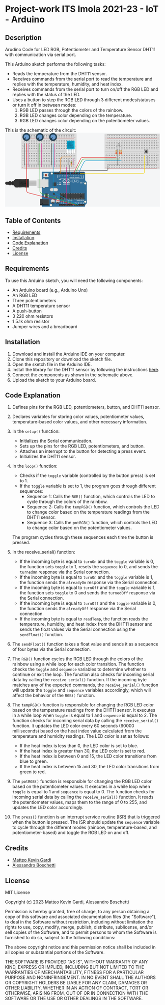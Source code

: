 # Project-work ITS Imola 2021-23 - IoT - Arduino

## Description

Arudino Code for LED RGB, Potentiometer and Temperature Sensor DHT11 with communication via serial port.

This Arduino sketch performs the following tasks:

- Reads the temperature from the DHT11 sensor.
- Receives commands from the serial port to read the temperature and replies with the temperature, humidity, and heat index.
- Receives commands from the serial port to turn on/off the RGB LED and replies with the status of the LED.
- Uses a button to step the RGB LED through 3 different modes/statuses or turn it off in between modes:
    1. RGB LED passes through the colors of the rainbow.
    2. RGB LED changes color depending on the temperature.
    3. RGB LED changes color depending on the potentiometer values.

This is the schematic of the circuit:
![Schematic](Schema.png)

## Table of Contents

- [Requirements](#requirements)
- [Installation](#installation)
- [Code Explanation](#code-explanation)
- [Credits](#credits)
- [License](#license)

## Requirements

To use this Arduino sketch, you will need the following components:

- An Arduino board (e.g., Arduino Uno)
- An RGB LED
- Three potentiometers
- A DHT11 temperature sensor
- A push-button
- 3 220 ohm resistors
- 1 5.1k ohm resistor
- Jumper wires and a breadboard

## Installation

1. Download and install the Arduino IDE on your computer.
2. Clone this repository or download the sketch file.
3. Open the sketch file in the Arduino IDE.
4. Install the library for the DHT11 sensor by following the instructions [here](https://www.arduino.cc/reference/en/libraries/dht-sensor-library/).
5. Connect the components as shown in the schematic above.
6. Upload the sketch to your Arduino board.

## Code Explanation

1. Defines pins for the RGB LED, potentiometers, button, and DHT11 sensor.

2. Declares variables for storing color values, potentiometer values, temperature-based color values, and other necessary information.

3. In the `setup()` function:
    - Initializes the Serial communication.
    - Sets up the pins for the RGB LED, potentiometers, and button.
    - Attaches an interrupt to the button for detecting a press event.
    - Initializes the DHT11 sensor.

4. In the `loop()` function:
    - Checks if the `toggle` variable (controlled by the button press) is set to 1.
    - If the `toggle` variable is set to 1, the program goes through different sequences:
        - Sequence 1: Calls the `RGB()` function, which controls the LED to cycle through the colors of the rainbow.
        - Sequence 2: Calls the `tempRGB()` function, which controls the LED to change color based on the temperature readings from the DHT11 sensor.
        - Sequence 3: Calls the `potRGB()` function, which controls the LED to change color based on the potentiometer values.

    The program cycles through these sequences each time the button is pressed.

5. In the receive_serial() function:
    - If the incoming byte is equal to `turnOn` and the `toggle` variable is 0, the function sets `toggle` to 1, resets the `sequence` to 0, and sends the `turnedOn` response via the Serial connection.
    - If the incoming byte is equal to `turnOn` and the `toggle` variable is 1, the function sends the `alreadyOn` response via the Serial connection.
    - If the incoming byte is equal to `turnOff` and the `toggle` variable is 1, the function sets `toggle` to 0 and sends the `turnedOff` response via the Serial connection.
    - If the incoming byte is equal to `turnOff` and the `toggle` variable is 0, the function sends the `alreadyOff` response via the Serial connection.
    - If the incoming byte is equal to `readTemp`, the function reads the temperature, humidity, and heat index from the DHT11 sensor and sends the float values via the Serial connection using the `sendFloat()` function.

6. The `sendFloat()` function takes a float value and sends it as a sequence of four bytes via the Serial connection.

7. The `RGB()` function cycles the RGB LED through the colors of the rainbow using a while loop for each color transition. The function checks the `toggle` and `sequence` variables to determine whether to continue or exit the loop. The function also checks for incoming serial data by calling the `receive_serial()` function. If the incoming byte matches any of the expected commands, the `receive_serial()` function will update the `toggle` and `sequence` variables accordingly, which will affect the behavior of the `RGB()` function.

8. The `tempRGB()` function is responsible for changing the RGB LED color based on the temperature readings from the DHT11 sensor. It executes in a while loop when `toggle` is equal to 1 and `sequence` is equal to 2. The function checks for incoming serial data by calling the `receive_serial()` function. It updates the LED color every 60 seconds (60000 milliseconds) based on the heat index value calculated from the temperature and humidity readings. The LED color is set as follows:
    - If the heat index is less than 0, the LED color is set to blue.
    - If the heat index is greater than 30, the LED color is set to red.
    - If the heat index is between 0 and 15, the LED color transitions from blue to green.
    - If the heat index is between 15 and 30, the LED color transitions from green to red.

9. The `potRGB()` function is responsible for changing the RGB LED color based on the potentiometer values. It executes in a while loop when `toggle` is equal to 1 and `sequence` is equal to 0. The function checks for incoming serial data by calling the `receive_serial()` function. It reads the potentiometer values, maps them to the range of 0 to 255, and updates the LED color accordingly.

10. The `press()` function is an interrupt service routine (ISR) that is triggered when the button is pressed. The ISR should update the `sequence` variable to cycle through the different modes (rainbow, temperature-based, and potentiometer-based) and toggle the RGB LED on and off.

## Credits

- [Matteo Kevin Gardi](https://github.com/MaKeG0)
- [Alessandro Boschetti](https://github.com/alessandroboschetti)

## License

MIT License

Copyright (c) 2023 Matteo Kevin Gardi, Alessandro Boschetti

Permission is hereby granted, free of charge, to any person obtaining a copy
of this software and associated documentation files (the "Software"), to deal
in the Software without restriction, including without limitation the rights
to use, copy, modify, merge, publish, distribute, sublicense, and/or sell
copies of the Software, and to permit persons to whom the Software is
furnished to do so, subject to the following conditions:

The above copyright notice and this permission notice shall be included in all
copies or substantial portions of the Software.

THE SOFTWARE IS PROVIDED "AS IS", WITHOUT WARRANTY OF ANY KIND, EXPRESS OR
IMPLIED, INCLUDING BUT NOT LIMITED TO THE WARRANTIES OF MERCHANTABILITY,
FITNESS FOR A PARTICULAR PURPOSE AND NONINFRINGEMENT. IN NO EVENT SHALL THE
AUTHORS OR COPYRIGHT HOLDERS BE LIABLE FOR ANY CLAIM, DAMAGES OR OTHER
LIABILITY, WHETHER IN AN ACTION OF CONTRACT, TORT OR OTHERWISE, ARISING FROM,
OUT OF OR IN CONNECTION WITH THE SOFTWARE OR THE USE OR OTHER DEALINGS IN THE
SOFTWARE.